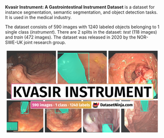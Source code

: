 **Kvasir Instrument: A Gastrointestinal Instrument Dataset** is a dataset for instance segmentation, semantic segmentation, and object detection tasks. It is used in the medical industry. 

The dataset consists of 590 images with 1240 labeled objects belonging to 1 single class (*instrument*). There are 2 splits in the dataset: *test* (118 images) and *train* (472 images). The dataset was released in 2020 by the NOR-SWE-UK joint research group.

<img src="https://github.com/dataset-ninja/kvasir-instrument/raw/main/visualizations/poster.png">
